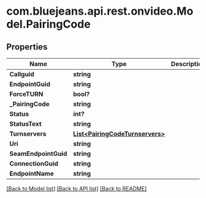 # com.bluejeans.api.rest.onvideo.Model.PairingCode
## Properties

Name | Type | Description | Notes
------------ | ------------- | ------------- | -------------
**Callguid** | **string** |  | [optional] 
**EndpointGuid** | **string** |  | [optional] 
**ForceTURN** | **bool?** |  | [optional] 
**_PairingCode** | **string** |  | [optional] 
**Status** | **int?** |  | [optional] 
**StatusText** | **string** |  | [optional] 
**Turnservers** | [**List&lt;PairingCodeTurnservers&gt;**](PairingCodeTurnservers.md) |  | [optional] 
**Uri** | **string** |  | [optional] 
**SeamEndpointGuid** | **string** |  | [optional] 
**ConnectionGuid** | **string** |  | [optional] 
**EndpointName** | **string** |  | [optional] 

[[Back to Model list]](../README.md#documentation-for-models) [[Back to API list]](../README.md#documentation-for-api-endpoints) [[Back to README]](../README.md)

